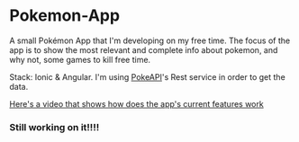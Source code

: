# Pokemon-App
A small Pokémon App that I'm developing on my free time. The focus of the app is to show the most relevant and complete info about pokemon, and why not, some games to kill free time.

Stack: Ionic & Angular.
I'm using [PokeAPI](https://pokeapi.co)'s Rest service in order to get the data.

[Here's a video that shows how does the app's current features work](https://www.youtube.com/watch?v=86L_f7WvKEM)

### Still working on it!!!!
